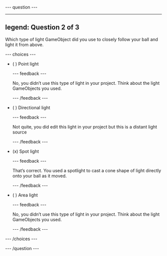 
--- question ---

---
legend: Question 2 of 3
---

Which type of light GameObject did you use to closely follow your ball and light it from above.

--- choices ---

- ( ) Point light

  --- feedback ---

  No, you didn’t use this type of light in your project. Think about the light GameObjects you used. 

  --- /feedback ---

- ( ) Directional light

  --- feedback ---

  Not quite, you did edit this light in your project but this is a distant light source

  --- /feedback ---

- (x) Spot light

  --- feedback ---

  That’s correct. You used a spotlight to cast a cone shape of light directly onto your ball as it moved.

  --- /feedback ---

- ( ) Area light

  --- feedback ---

  No, you didn’t use this type of light in your project. Think about the light GameObjects you used. 

  --- /feedback ---

--- /choices ---

--- /question ---
